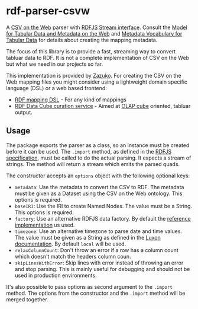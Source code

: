 # rdf-parser-csvw

A [CSV on the Web](https://www.w3.org/TR/tabular-data-primer/) parser with [RDFJS Stream interface](https://github.com/rdfjs/representation-task-force/). Consult the [Model for Tabular Data and Metadata on the Web](https://www.w3.org/TR/tabular-data-model/) and [Metadata Vocabulary for Tabular Data](https://www.w3.org/TR/tabular-metadata/) for details about creating the mapping metadata.

The focus of this library is to provide a fast, streaming way to convert tabluar data to RDF. It is not a complete implementation of CSV on the Web but what we need in our projects so far.

This implementation is provided by [Zazuko](https://zazuko.com/). For creating the CSV on the Web mapping files you might consider using a lightweight domain specific language (DSL) or a web based frontend:

* [RDF mapping DSL](https://github.com/zazuko/rdf-mapping-dsl-user) - For any kind of mappings
* [RDF Data Cube curation service](https://github.com/zazuko/data-cube-curation/) - Aimed at [OLAP cube](https://en.wikipedia.org/wiki/OLAP_cube) oriented, tabluar output.

## Usage

The package exports the parser as a class, so an instance must be created before it can be used.
The `.import` method, as defined in the [RDFJS specification](http://rdf.js.org/#sink-interface), must be called to do the actual parsing.
It expects a stream of strings.
The method will return a stream which emits the parsed quads.

The constructor accepts an `options` object with the following optional keys:

- `metadata`: Use the metadata to convert the CSV to RDF.
  The metadata must be given as a Dataset using the CSV on the Web ontology.
  This options is required.
- `baseIRI`: Use the IRI to create Named Nodes.
  The value must be a String.
  This options is required.
- `factory`: Use an alternative RDFJS data factory.
  By default the [reference implementation](https://github.com/rdfjs/data-model/) us used.
- `timezone`: Use an alternative timezone to parse date and time values.
  The value must be given as a String as defined in the [Luxon documentation](https://moment.github.io/luxon/docs/manual/zones.html#specifying-a-zone).
  By default `local` will be used.
- `relaxColumnCount`: Don't throw an error if a row has a column count which doesn't match the headers column coun.
- `skipLinesWithError`: Skip lines with error instead of throwing an error and stop parsing.
  This is mainly useful for debugging and should not be used in production environments.

It's also possible to pass options as second argument to the `.import` method.
The options from the constructor and the `.import` method will be merged together.
